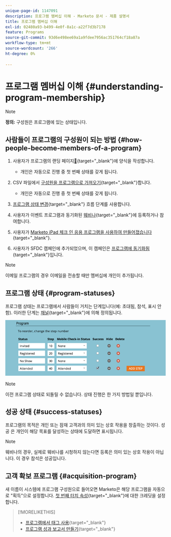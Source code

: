 ```yaml
---
unique-page-id: 1147091
description: 프로그램 멤버십 이해 - Marketo 문서 - 제품 설명서
title: 프로그램 멤버십 이해
exl-id: 02480a93-b499-4e0f-8a1c-a22f7d3b7178
feature: Programs
source-git-commit: 93d6e498ee69a1a9fdee7956ac351764cf18a87a
workflow-type: tm+mt
source-wordcount: '266'
ht-degree: 0%

---
```


# 프로그램 멤버십 이해 {#understanding-program-membership}

>[!NOTE]
>
>**정의:** 구성원은 프로그램에 있는 상태입니다.

## 사람들이 프로그램의 구성원이 되는 방법 {#how-people-become-members-of-a-program}

1. 사용자가 프로그램의 랜딩 페이지[&#128279;](/help/marketo/getting-started/quick-wins/landing-page-with-a-form.md){target="_blank"}에 양식을 작성합니다.

   * 개인은 자동으로 진행 중 첫 번째 상태를 갖게 됩니다.

1. CSV 파일에서 [구성원을 프로그램으로 가져오기](/help/marketo/product-docs/core-marketo-concepts/programs/working-with-programs/import-members-from-a-spreadsheet-into-a-program.md){target="_blank"}합니다.

   * 개인은 자동으로 진행 중 첫 번째 상태를 갖게 됩니다.

1. [프로그램 상태 변경](/help/marketo/product-docs/core-marketo-concepts/smart-campaigns/program-flow-actions/change-program-status.md){target="_blank"} 흐름 단계를 사용합니다.
1. 사용자가 이벤트 프로그램과 동기화된 [웨비나](/help/marketo/product-docs/demand-generation/events/understanding-events/event-partners.md){target="_blank"}에 등록하거나 참여합니다.
1. 사용자가 [Marketo iPad 체크 인 응용 프로그램을 사용하여 만들어졌습니다](/help/marketo/product-docs/core-marketo-concepts/mobile-apps/event-check-in/check-people-into-your-event-from-your-tablet.md){target="_blank"}.
1. 사용자가 SFDC 캠페인에 추가되었으며, 이 캠페인은 [프로그램에 동기화됨](/help/marketo/product-docs/crm-sync/salesforce-sync/sfdc-sync-details/sfdc-sync-campaign-sync.md){target="_blank"}입니다.

>[!NOTE]
>
>이메일 프로그램의 경우 이메일을 전송할 때만 멤버십에 개인이 추가됩니다.

## 프로그램 상태 {#program-statuses}

프로그램 상태는 프로그램에서 사람들이 거치는 단계입니다(예: 초대됨, 참석, 표시 안 함). 이러한 단계는 [채널](/help/marketo/product-docs/administration/tags/create-a-program-channel.md){target="_blank"}에 의해 정의됩니다.

![](assets/image2015-2-5-15-3a14-3a48.png)

>[!NOTE]
>
>이전 프로그램 상태로 되돌릴 수 없습니다. 상태 진행은 한 가지 방법일 뿐입니다.

## 성공 상태 {#success-statuses}

프로그램의 목적은 개인 또는 잠재 고객과의 의미 있는 상호 작용을 창출하는 것이다. 성공 은 개인이 해당 목표를 달성하는 상태에 도달하면 표시됩니다.

>[!NOTE]
>
>웨비나의 경우, 실제로 웨비나를 시청하지 않는다면 등록은 의미 있는 상호 작용이 아닙니다. 이 경우 참석은 성공입니다.

## 고객 확보 프로그램 {#acquisition-program}

새 이름이 시스템에 프로그램 구성원으로 들어오면 Marketo은 해당 프로그램을 자동으로 &quot;획득&quot;으로 설정합니다. [첫 번째 터치 속성](/help/marketo/product-docs/reporting/revenue-cycle-analytics/revenue-tools/attribution/understanding-attribution.md){target="_blank"}에 대한 크레딧을 설정합니다.

>[!MORELIKETHIS]
>
>* [프로그램에서 태그 사용](/help/marketo/product-docs/core-marketo-concepts/programs/working-with-programs/use-tags-in-a-program.md){target="_blank"}
>* [프로그램 성과 보고서 만들기](/help/marketo/product-docs/core-marketo-concepts/programs/program-performance-report/create-a-program-performance-report.md){target="_blank"}

